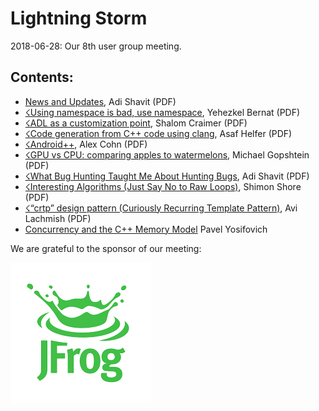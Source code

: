 # Lightning Storm
2018-06-28: Our 8th user group meeting.

## Contents:
- [News and Updates](News_20180628_Lightning-Storm.pdf), Adi Shavit (PDF)
- [☇Using namespace is bad, use namespace](UsingNamespaceIsBad.pdf), Yehezkel Bernat (PDF)
- [☇ADL as a customization point](ADL_as_a_customization_point.pdf), Shalom Craimer (PDF)
- [☇Code generation from C++ code using clang](Code_to_Code_clang.pdf), Asaf Helfer (PDF)
- [☇Android++](Android++.pdf), Alex Cohn (PDF)
- [☇GPU vs CPU: comparing apples to watermelons](GPUvsCPU.pdf), Michael Gopshtein (PDF)
- [☇What Bug Hunting Taught Me About Hunting Bugs](BugHunting.pdf), Adi Shavit (PDF)
- [☇Interesting Algorithms (Just Say No to Raw Loops)](InterestingAlgorithms.pdf), Shimon Shore (PDF)
- [☇“crtp” design pattern (Curiously Recurring Template Pattern)](CRTP.pdf), Avi Lachmish (PDF)
- [Concurrency and the C++ Memory Model](ConcurrencyCppMemoryModel.pdf) Pavel Yosifovich


We are grateful to the sponsor of our meeting:  

![JFrog](../assets/sponsor-logos/jfrog.png)  




